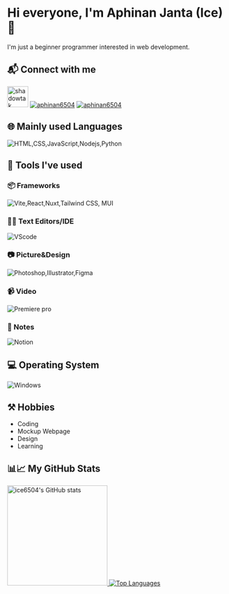 # Hi everyone, I'm Aphinan Janta (Ice)👋 
I'm just a beginner programmer interested in web development.

## 📬 Connect with me
<a href="https://www.facebook.com/Aphinan6504/" target="_blank"><img src="https://raw.githubusercontent.com/rahuldkjain/github-profile-readme-generator/master/src/images/icons/Social/facebook.svg" alt="shadowtak" height="48" /></a>
<a href="https://instagram.com/aphinan6504" target="_blank"><img src="https://skillicons.dev/icons?i=instagram" alt="aphinan6504" /></a>
<a href="mailto:aphinan6504@gmail.com" target="_blank"><img src="https://skillicons.dev/icons?i=gmail&theme=light" alt="aphinan6504" /></a>


## 🌐 Mainly used Languages
![HTML,CSS,JavaScript,Nodejs,Python](https://skillicons.dev/icons?i=html,css,js,nodejs,python)

## 🧰 Tools I've used
### 📦 Frameworks
![Vite,React,Nuxt,Tailwind CSS, MUI](https://skillicons.dev/icons?i=vite,react,nuxtjs,tailwind,mui)
### 👨‍💻 Text Editors/IDE
![VScode](https://skillicons.dev/icons?i=vscode)
### 📷 Picture&Design
![Photoshop,Illustrator,Figma](https://skillicons.dev/icons?i=ps,ai,figma)
### 📹 Video
![Premiere pro](https://skillicons.dev/icons?i=pr)
### 📝 Notes
![Notion](https://skillicons.dev/icons?i=notion&theme=light)

## 💻 Operating System
![Windows](https://skillicons.dev/icons?i=windows&theme=light)

## ⚒ Hobbies
- Coding
- Mockup Webpage
- Design
- Learning

## 📊📈 My GitHub Stats                
<a href="http://www.github.com/ice6504">
    <img src="https://github-readme-stats.vercel.app/api?username=ice6504&theme=github_dark" alt="ice6504's GitHub stats" height="230" />
</a>
<a href="https://github.com/ice6504" align="left">
    <img src="https://github-readme-stats.vercel.app/api/top-langs/?username=ice6504&theme=github_dark" alt="Top Languages" />
</a>
